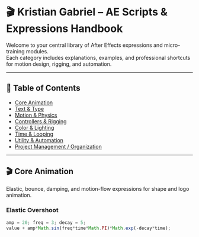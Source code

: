 # 🎬 Kristian Gabriel – AE Scripts & Expressions Handbook

Welcome to your central library of After Effects expressions and micro-training modules.  
Each category includes explanations, examples, and professional shortcuts for motion design, rigging, and automation.

---

## 📘 Table of Contents
- [Core Animation](#core-animation)
- [Text & Type](#text--type)
- [Motion & Physics](#motion--physics)
- [Controllers & Rigging](#controllers--rigging)
- [Color & Lighting](#color--lighting)
- [Time & Looping](#time--looping)
- [Utility & Automation](#utility--automation)
- [Project Management / Organization](#project-management--organization)

---

## 🎬 Core Animation
Elastic, bounce, damping, and motion-flow expressions for shape and logo animation.

### Elastic Overshoot
```js
amp = 20; freq = 3; decay = 5;
value + amp*Math.sin(freq*time*Math.PI)*Math.exp(-decay*time);
